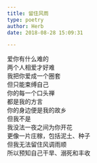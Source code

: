 ```yaml
---  
title: 留住风雨  
type: poetry  
author: Herb  
date: 2018-08-28 15:09:31  

---  
```

爱你有什么难的  
两个人相爱才好难  
我把你爱成一个圈套  
但只能束缚自己    
你的每一个口头禅  
都是我的方言  
你的身边便是我的故乡  
但我不是    
我没法一夜之间为你开花  
更像一片庄稼，包括泥土、种子  
但我无法留住风调雨顺  
所以预知自己干旱、溺死和丰收